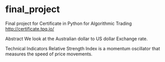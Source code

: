 # final_project
Final project for Certificate in Python for Algorithmic Trading http://certificate.tpq.io/

Abstract
We look at the Australian dollar to US dollar Exchange rate.

Technical Indicators
Relative Strength Index is a momentum oscillator that measures the speed of price movements.
